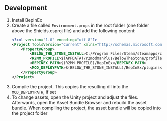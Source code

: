 ## Development

1. Install BepInEx
2. Create a file called `Environment.props` in the root folder (one folder above the Shields.csproj file) and add the following content:
   ```xml
   <?xml version="1.0" encoding="utf-8"?>
   <Project ToolsVersion="Current" xmlns="http://schemas.microsoft.com/developer/msbuild/2003">
       <PropertyGroup>
           <BELOW_THE_STONE_INSTALL>C:/Program Files/Steam/steamapps/common/Below The Stone</BELOW_THE_STONE_INSTALL>
           <R2MM_PROFILE>$(APPDATA)/r2modmanPlus/BelowTheStone/profiles/Default</R2MM_PROFILE>
           <BEPINEX_PATH>$(R2MM_PROFILE)/BepInEx</BEPINEX_PATH>
           <MOD_DEPLOYPATH>$(BELOW_THE_STONE_INSTALL)/BepInEx/plugins</MOD_DEPLOYPATH>
       </PropertyGroup>
   </Project>
   ```
3. Compile the project. This copies the resulting dll into the `MOD_DEPLOYPATH`, if set
4. To change assets, open the Unity project and adjust the files. Afterwards, open the Asset Bundle Browser and rebuild the asset bundle. When compiling the project, the asset bundle will be copied into the project folder
